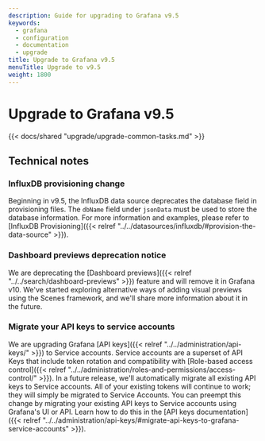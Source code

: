 ```yaml
---
description: Guide for upgrading to Grafana v9.5
keywords:
  - grafana
  - configuration
  - documentation
  - upgrade
title: Upgrade to Grafana v9.5
menuTitle: Upgrade to v9.5
weight: 1800
---
```


# Upgrade to Grafana v9.5

{{< docs/shared "upgrade/upgrade-common-tasks.md" >}}

## Technical notes

### InfluxDB provisioning change

Beginning in v9.5, the InfluxDB data source deprecates the database field in provisioning files.
The `dbName` field under `jsonData` must be used to store the database information.
For more information and examples, please refer to [InfluxDB Provisioning]({{< relref "../../datasources/influxdb/#provision-the-data-source" >}}).

### Dashboard previews deprecation notice

We are deprecating the [Dashboard previews]({{< relref "../../search/dashboard-previews" >}}) feature and will remove it in Grafana v10. We've started exploring alternative ways of adding visual previews using the Scenes framework, and we'll share more information about it in the future.

### Migrate your API keys to service accounts

We are upgrading Grafana [API keys]({{< relref "../../administration/api-keys/" >}}) to Service accounts. Service accounts are a superset of API Keys that include token rotation and compatibility with [Role-based access control]({{< relref "../../administration/roles-and-permissions/access-control/" >}}). In a future release, we'll automatically migrate all existing API keys to Service accounts. All of your existing tokens will continue to work; they will simply be migrated to Service Accounts. You can preempt this change by migrating your existing API keys to Service accounts using Grafana's UI or API. Learn how to do this in the [API keys documentation]({{< relref "../../administration/api-keys/#migrate-api-keys-to-grafana-service-accounts" >}}).

